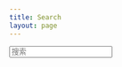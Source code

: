 ```yaml
---
title: Search
layout: page
---
```


<div class="pure-form">
  <input type="text" id="local-search-input" name="q" results="0" autocomplete="off" placeholder="搜索" class="pure-input pure-input-1"></div>
<div id="local-search-result"></div>


<script src="//cdn.bootcss.com/zepto/1.2.0/zepto.min.js"></script>
<script>
  var searchFunc = function(t, e, r) {
    "use strict";
    $.ajax({
      url: t,
      dataType: "xml",
      success: function(t) {
        console.log(t)
        var a = $("entry", t).map(function() {
          return {
            title: $("title", this).text(),
            content: $("content", this).text(),
            url: $("url", this).text()
          }
        }).get(),
        n = document.getElementById(e);
        if (n) {
          var s = document.getElementById(r);
          n.addEventListener("input",
          function() {
            var t = '<ul class="search-result-list">',
            e = this.value.trim().toLowerCase().split(/[\s\-]+/);
            s.innerHTML = "",
            this.value.trim().length <= 0 || (a.forEach(function(r) {
              var a = !0;
              r.title && "" !== r.title.trim() || (r.title = "Untitled");
              var n = r.title.trim().toLowerCase(),
              s = r.content.trim().replace(/<[^>]+>/g, "").toLowerCase(),
              c = r.url,
              l = -1,
              i = -1,
              h = -1;
              if ("" !== s ? e.forEach(function(t, e) {
                l = n.indexOf(t),
                i = s.indexOf(t),
                l < 0 && i < 0 ? a = !1 : (i < 0 && (i = 0), 0 == e && (h = i))
              }) : a = !1, a) {
                t += "<li><a href='" + c + "' class='search-result-title'>" + n + "</a>";
                var u = r.content.trim().replace(/<[^>]+>/g, "");
                if (h >= 0) {
                  var o = h - 20,
                  p = h + 80;
                  o < 0 && (o = 0),
                  0 == o && (p = 100),
                  p > u.length && (p = u.length);
                  var f = u.substr(o, p);
                  e.forEach(function(t) {
                    var e = new RegExp(t, "gi");
                    f = f.replace(e, '<em class="search-keyword">' + t + "</em>")
                  }),
                  t += '<p class="search-result">' + f + "...</p>"
                }
                t += "</li>"
              }
            }), t += "</ul>", s.innerHTML = t)
          })
        }
      }
    })
  },
  search_path = "search.xml";
  0 == search_path.length && (search_path = "search.xml");
  var path = "/" + search_path;
  searchFunc(path, "local-search-input", "local-search-result")
</script>

